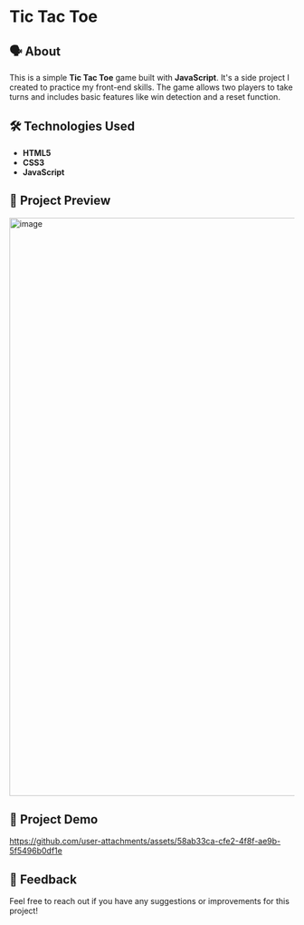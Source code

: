# Tic Tac Toe

## 🗣️ About

This is a simple **Tic Tac Toe** game built with **JavaScript**. It's a side project I created to practice my front-end skills. The game allows two players to take turns and includes basic features like win detection and a reset function.

## 🛠️ Technologies Used

- **HTML5**
- **CSS3**
- **JavaScript**

## 📱 Project Preview
<img width="1920" height="1020" alt="image" src="https://github.com/user-attachments/assets/d6c85cf7-136e-4c03-8f3d-f31cc43146f4" />

## 🎥 Project Demo
https://github.com/user-attachments/assets/58ab33ca-cfe2-4f8f-ae9b-5f5496b0df1e

## 💬 Feedback

Feel free to reach out if you have any suggestions or improvements for this project!
